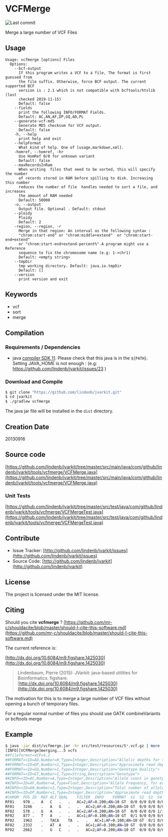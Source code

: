 # VCFMerge

![Last commit](https://img.shields.io/github/last-commit/lindenb/jvarkit.png)

Merge a large number of VCF Files


## Usage

```
Usage: vcfmerge [options] Files
  Options:
    --bcf-output
      If this program writes a VCF to a file, The format is first guessed from 
      the file suffix. Otherwise, force BCF output. The current supported BCF 
      version is : 2.1 which is not compatible with bcftools/htslib (last 
      checked 2019-11-15)
      Default: false
    --fields
      print the following INFO/FORMAT Fields.
      Default: AC,AN,AF,DP,GQ,AD,PL
    --generate-vcf-md5
      Generate MD5 checksum for VCF output.
      Default: false
    -h, --help
      print help and exit
    --helpFormat
      What kind of help. One of [usage,markdown,xml].
    -homref, --homref, -hr
      Use HomRef 0/0 for unknown variant
      Default: false
    --maxRecordsInRam
      When writing  files that need to be sorted, this will specify the number 
      of records stored in RAM before spilling to disk. Increasing this number 
      reduces the number of file  handles needed to sort a file, and increases 
      the amount of RAM needed
      Default: 50000
    -o, --output
      Output file. Optional . Default: stdout
    --ploidy
      Ploidy
      Default: 2
    -region, --region, -r
      Merge in that region: An interval as the following syntax : 
      "chrom:start-end" or "chrom:middle+extend"  or "chrom:start-end+extend" 
      or "chrom:start-end+extend-percent%".A program might use a Reference 
      sequence to fix the chromosome name (e.g: 1->chr1)
      Default: <empty string>
    --tmpDir
      tmp working directory. Default: java.io.tmpDir
      Default: []
    --version
      print version and exit

```


## Keywords

 * vcf
 * sort
 * merge


## Compilation

### Requirements / Dependencies

* java [compiler SDK 11](https://jdk.java.net/11/). Please check that this java is in the `${PATH}`. Setting JAVA_HOME is not enough : (e.g: https://github.com/lindenb/jvarkit/issues/23 )


### Download and Compile

```bash
$ git clone "https://github.com/lindenb/jvarkit.git"
$ cd jvarkit
$ ./gradlew vcfmerge
```

The java jar file will be installed in the `dist` directory.


## Creation Date

20130916

## Source code 

[https://github.com/lindenb/jvarkit/tree/master/src/main/java/com/github/lindenb/jvarkit/tools/vcfmerge/VCFMerge.java](https://github.com/lindenb/jvarkit/tree/master/src/main/java/com/github/lindenb/jvarkit/tools/vcfmerge/VCFMerge.java)

### Unit Tests

[https://github.com/lindenb/jvarkit/tree/master/src/test/java/com/github/lindenb/jvarkit/tools/vcfmerge/VCFMergeTest.java](https://github.com/lindenb/jvarkit/tree/master/src/test/java/com/github/lindenb/jvarkit/tools/vcfmerge/VCFMergeTest.java)


## Contribute

- Issue Tracker: [http://github.com/lindenb/jvarkit/issues](http://github.com/lindenb/jvarkit/issues)
- Source Code: [http://github.com/lindenb/jvarkit](http://github.com/lindenb/jvarkit)

## License

The project is licensed under the MIT license.

## Citing

Should you cite **vcfmerge** ? [https://github.com/mr-c/shouldacite/blob/master/should-I-cite-this-software.md](https://github.com/mr-c/shouldacite/blob/master/should-I-cite-this-software.md)

The current reference is:

[http://dx.doi.org/10.6084/m9.figshare.1425030](http://dx.doi.org/10.6084/m9.figshare.1425030)

> Lindenbaum, Pierre (2015): JVarkit: java-based utilities for Bioinformatics. figshare.
> [http://dx.doi.org/10.6084/m9.figshare.1425030](http://dx.doi.org/10.6084/m9.figshare.1425030)


The motivation for this is to merge a large number of VCF files without opening a bunch of temporary files.

For a regular normal number of files you should use  GATK combineVariants or bcftools merge
 
## Example


```bash
$ java -jar dist/vcfmerge.jar -hr src/test/resources/S*.vcf.gz | more
[INFO][VCFMerge]merging...5 vcfs
##fileformat=VCFv4.2
##FORMAT=<ID=AD,Number=R,Type=Integer,Description="Allelic depths for the ref and alt alleles in the order listed">
##FORMAT=<ID=DP,Number=1,Type=Integer,Description="Approximate read depth (reads with MQ=255 or with bad mates are filtered)">
##FORMAT=<ID=GQ,Number=1,Type=Integer,Description="Genotype Quality">
##FORMAT=<ID=GT,Number=1,Type=String,Description="Genotype">
##INFO=<ID=AC,Number=A,Type=Integer,Description="Allele count in genotypes, for each ALT allele, in the same order as listed">
##INFO=<ID=AF,Number=A,Type=Float,Description="Allele Frequency, for each ALT allele, in the same order as listed">
##INFO=<ID=AN,Number=1,Type=Integer,Description="Total number of alleles in called genotypes">
##INFO=<ID=DP,Number=1,Type=Integer,Description="Approximate read depth; some reads may have been filtered">
#CHROM	POS	ID	REF	ALT	QUAL	FILTER	INFO	FORMAT	S1	S2	S3	S4	S5
RF01	970	.	A	C	.	.	AC=2;AF=0.200;AN=10	GT	0/0	0/0	0/0	0/0	1/1
RF01	3246	.	A	G	.	.	AC=2;AF=0.200;AN=10	GT	0/0	0/0	0/0	0/0	1/1
RF02	578	.	G	A	.	.	AC=2;AF=0.200;AN=10	GT	0/0	0/0	0/0	1/1	0/0
RF02	877	.	T	A	.	.	AC=1;AF=0.100;AN=10	GT	0/1	0/0	0/0	0/0	0/0
RF02	1962	.	TACA	TA	.	.	AC=1;AF=0.100;AN=10	GT	0/1	0/0	0/0	0/0	0/0
RF02	2332	.	AT	A	.	.	AC=1;AF=0.100;AN=10	GT	0/0	0/0	0/0	0/1	0/0
RF02	2662	.	G	C	.	.	AC=2;AF=0.200;AN=10	GT	0/0	0/0	0/0	0/0	1/1

```

